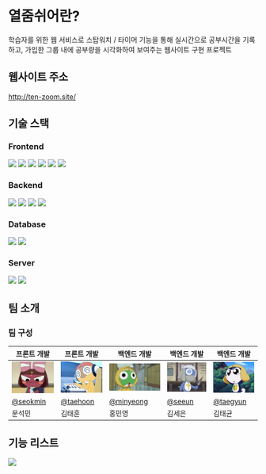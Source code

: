 # 열줌쉬어란?

학습자를 위한 웹 서비스로 스탑워치 / 타이머 기능을 통해 실시간으로 공부시간을 기록하고, 가입한 그룹 내에 공부량을 시각화하여 보여주는 웹사이트 구현 프로젝트

## 웹사이트 주소

<a href="http://ten-zoom.site/">http://ten-zoom.site/</a>

## 기술 스택

### Frontend

<img src="https://img.shields.io/badge/TypeScript-blue?style=flat-square&logo=TypeScript&logoColor=white"/></a>
<img src="https://img.shields.io/badge/React-61DAFB?style=flat-square&logo=react&logoColor=white"/></a>
<img src="https://img.shields.io/badge/Tailwindcss-rgb(56%2C%20189%2C%20248)?style=flat-square&logo=tailwindcss&logoColor=white"/></a>
<img src="https://img.shields.io/badge/Vite-B73BFE?style=flat-square&logo=vite&logoColor=FFD62E" /></a>
<img src="https://img.shields.io/badge/Redux-593D88?style=flat-square&logo=redux&logoColor=white" /></a>
<img src="https://img.shields.io/badge/Socket.io--Clinet-010101?&style=flat-square&logo=Socket.io&logoColor=white" /></a>

### Backend

<img src="https://img.shields.io/badge/Node.js-339933?style=flat-square&logo=nodedotjs&logoColor=white"/></a>
<img src="https://img.shields.io/badge/Express-404D59?style=flat-square&logo=express&logoColor=white"/></a>
<img src="https://img.shields.io/badge/Sequelize-52B0E7?style=flat-square&logo=Sequelize&logoColor=white" /></a>
<img src="https://img.shields.io/badge/Socket.io-010101?&style=flat-square&logo=Socket.io&logoColor=white" /></a>

### Database

<img src="https://img.shields.io/badge/mysql-005C84?style=flat-square&logo=mysql&logoColor=white" /></a>
<img src="https://img.shields.io/badge/MongoDB-4EA94B?style=flat-square&logo=mongodb&logoColor=white" /></a>

### Server

<img src="https://img.shields.io/badge/nginx-%23009639.svg?style=flat-square&logo=nginx&logoColor=white" /></a>
<img src="https://img.shields.io/badge/AWS-%23FF9900.svg?style=flat-square&logo=amazon-aws&logoColor=white" /></a>

## 팀 소개

### 팀 구성

| 프론트 개발                                                                                                             | 프론트 개발                                                                                                              | 백엔드 개발                                                                                                                  | 백엔드 개발                                                                                                               | 백엔드 개발                                                                                                                |
| ----------------------------------------------------------------------------------------------------------------------- | ------------------------------------------------------------------------------------------------------------------------ | ---------------------------------------------------------------------------------------------------------------------------- | ------------------------------------------------------------------------------------------------------------------------- | -------------------------------------------------------------------------------------------------------------------------- |
| [![문석민](https://github.com/WebDeViper/WebDeViper_Server/raw/develop/readme/img/gi.jpeg)](https://github.com/msm0748) | [![김태훈](https://github.com/WebDeViper/WebDeViper_Server/raw/develop/readme/img/ku.jpeg)](https://github.com/hoonsdev) | [![홍민영](https://github.com/WebDeViper/WebDeViper_Server/raw/develop/readme/img/ke.jpeg)](https://github.com/HongMinYeong) | [![김세은](https://github.com/WebDeViper/WebDeViper_Server/raw/develop/readme/img/do.jpeg)](https://github.com/seeun0210) | [![김태균](https://github.com/WebDeViper/WebDeViper_Server/raw/develop/readme/img/ta.jpeg)](https://github.com/hotdog7778) |
| [@seokmin](https://github.com/msm0748)                                                                                  | [@taehoon](https://github.com/hoonsdev)                                                                                  | [@minyeong](https://github.com/HongMinYeong)                                                                                 | [@seeun](https://github.com/seeun0210)                                                                                    | [@taegyun](https://github.com/hotdog7778)                                                                                  |
| 문석민                                                                                                                  | 김태훈                                                                                                                   | 홍민영                                                                                                                       | 김세은                                                                                                                    | 김태균                                                                                                                     |

## 기능 리스트

<img src="https://github.com/WebDeViper/WebDeViper_Client/assets/78075709/54345155-c78a-4ad3-a521-8fdd514d2a14" /></a>
